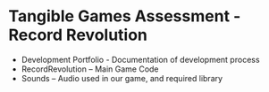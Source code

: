 # Tangible Games Assessment - Record Revolution
- Development Portfolio - Documentation of development process
- RecordRevolution – Main Game Code
- Sounds – Audio used in our game, and required library 
